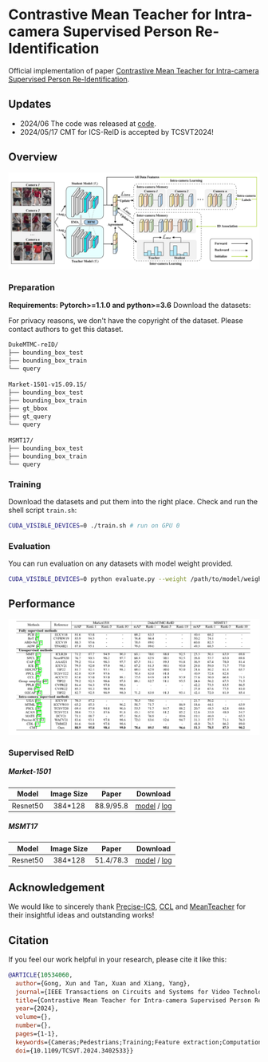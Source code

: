 # Contrastive Mean Teacher for Intra-camera Supervised Person Re-Identification

Official implementation of paper [Contrastive Mean Teacher for Intra-camera Supervised Person Re-Identification](https://ieeexplore.ieee.org/document/10534060).

## Updates
- 2024/06 The code was released at [code](https://gitee.com/swjtugx/classmate/tree/master/OurGroup/CMT).
- 2024/05/17 CMT for ICS-ReID is accepted by TCSVT2024!
## Overview

![pipeline](assets/pipeline.jpg)

### Preparation

**Requirements: Pytorch>=1.1.0 and python>=3.6**
Download the datasets:

For privacy reasons, we don't have the copyright of the dataset. Please contact authors to get this dataset.

```
DukeMTMC-reID/
├── bounding_box_test
├── bounding_box_train
└── query

Market-1501-v15.09.15/
├── bounding_box_test
├── bounding_box_train
├── gt_bbox
├── gt_query
└── query

MSMT17/
├── bounding_box_test
├── bounding_box_train
└── query

```

### Training

Download the datasets and put them into the right place.
Check and run the shell script `train.sh`:

```bash
CUDA_VISIBLE_DEVICES=0 ./train.sh # run on GPU 0
```

### Evaluation

You can run evaluation on any datasets with model weight provided.

```bash
CUDA_VISIBLE_DEVICES=0 python evaluate.py --weight /path/to/model/weight.pth # run on GPU 0
```

## Performance

![perf](assets/perf.png)

### Supervised ReID

##### Market-1501
| Model         | Image Size|Paper | Download |
| :------:      | :------: |:------: |:------: |
| Resnet50      | 384*128 |88.9/95.8 |[model](https://drive.google.com/drive/folders/1boQ_TMP--TCVJydOOmggkMZDwCTS5CL-?usp=drive_link) / [log](https://drive.google.com/drive/folders/1boQ_TMP--TCVJydOOmggkMZDwCTS5CL-?usp=drive_link)|

##### MSMT17
| Model         | Image Size|Paper | Download |
| :------:      | :------: |:------: |:------: |
| Resnet50      | 384*128 |51.4/78.3 |[model](https://drive.google.com/drive/folders/1qIdEnHg5wOKY-yZ7NIkZt7Vlp9ZMNM0o?usp=drive_link) / [log](https://drive.google.com/drive/folders/1qIdEnHg5wOKY-yZ7NIkZt7Vlp9ZMNM0o?usp=drive_link)|


## Acknowledgement

We would like to sincerely thank [Precise-ICS](https://github.com/Terminator8758/Precise-ICS-master), [CCL](https://github.com/alibaba/cluster-contrast-reid) and [MeanTeacher](https://github.com/CuriousAI/mean-teacher) for their insightful ideas and outstanding works!

## Citation

If you feel our work helpful in your research, please cite it like this:

```bibtex
@ARTICLE{10534060,
  author={Gong, Xun and Tan, Xuan and Xiang, Yang},
  journal={IEEE Transactions on Circuits and Systems for Video Technology}, 
  title={Contrastive Mean Teacher for Intra-camera Supervised Person Re-Identification}, 
  year={2024},
  volume={},
  number={},
  pages={1-1},
  keywords={Cameras;Pedestrians;Training;Feature extraction;Computational modeling;Lighting;Data models;Intra-camera supervision;Mean Teacher;Contrastive learning;Person re-identification},
  doi={10.1109/TCSVT.2024.3402533}}
```
